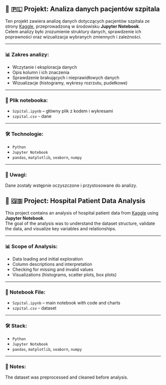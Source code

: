 ## 🏥 🇵🇱 Projekt: Analiza danych pacjentów szpitala

Ten projekt zawiera analizę danych dotyczących pacjentów szpitala ze strony [Kaggle](https://www.kaggle.com/datasets/saurabhshahane/patient-treatment-classification/data), przeprowadzoną w środowisku **Jupyter Notebook**.  
Celem analizy było zrozumienie struktury danych, sprawdzenie ich poprawności oraz wizualizacja wybranych zmiennych i zależności.

---

### 📊 Zakres analizy:
- Wczytanie i eksploracja danych
- Opis kolumn i ich znaczenia
- Sprawdzenie brakujących i nieprawidłowych danych
- Wizualizacje (histogramy, wykresy rozrzutu, pudełkowe)

---

### 📁 Plik notebooka:
- `Szpital.ipynb` – główny plik z kodem i wykresami
- `szpital.csv` - dane

---

### 🛠️ Technologie:
- `Python`
- `Jupyter Notebook`
- `pandas`, `matplotlib`, `seaborn`, `numpy`

---

### 📌 Uwagi:
Dane zostały wstępnie oczyszczone i przystosowane do analizy.


## 🏥 🇬🇧 Project: Hospital Patient Data Analysis

This project contains an analysis of hospital patient data from [Kaggle](https://www.kaggle.com/datasets/saurabhshahane/patient-treatment-classification/data) using **Jupyter Notebook**.  
The goal of the analysis was to understand the dataset structure, validate the data, and visualize key variables and relationships.

---

### 📊 Scope of Analysis:
- Data loading and initial exploration
- Column descriptions and interpretation
- Checking for missing and invalid values
- Visualizations (histograms, scatter plots, box plots)

---

### 📁 Notebook File:
- `Szpital.ipynb` – main notebook with code and charts
- `szpital.csv` - dataset

---

### 🛠️ Stack:
- `Python`
- `Jupyter Notebook`
- `pandas`, `matplotlib`, `seaborn`, `numpy`

---

### 📌 Notes:
The dataset was preprocessed and cleaned before analysis.
